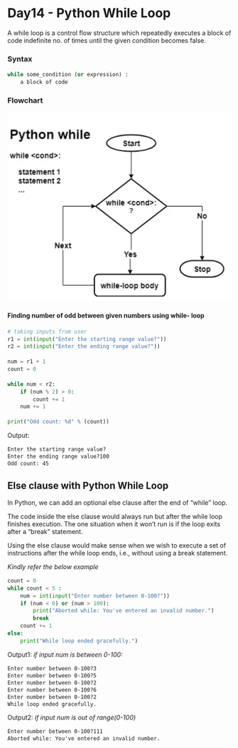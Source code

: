 
# Day14 - Python While Loop

A while loop is a control flow structure which repeatedly executes a block of code indefinite no. of times until the given condition becomes false. 

### Syntax 
```python
while some_condition (or expression) :
    a block of code
```
### Flowchart
![](flowchart_while_loop.png)

#### Finding number of odd between given numbers using while- loop
```python
# taking inputs from user
r1 = int(input("Enter the starting range value?"))
r2 = int(input("Enter the ending range value?"))

num = r1 + 1
count = 0

while num < r2:
    if (num % 2) > 0:
        count += 1
    num += 1

print("Odd count: %d" % (count))
```
Output:
```
Enter the starting range value?
Enter the ending range value?100
Odd count: 45
```

## Else clause with Python While Loop
In Python, we can add an optional else clause after the end of “while” loop.

The code inside the else clause would always run but after the while loop finishes execution. The one situation when it won’t run is if the loop exits after a “break” statement.

Using the else clause would make sense when we wish to execute a set of instructions after the while loop ends, i.e., without using a break statement.     


*Kindly refer the below example*
```python
count = 0
while count < 5 :
    num = int(input("Enter number between 0-100?"))
    if (num < 0) or (num > 100):
        print("Aborted while: You've entered an invalid number.")
        break
    count += 1
else:
    print("While loop ended gracefully.")
```
Output1: *if input num is between 0-100:*
```
Enter number between 0-100?3
Enter number between 0-100?5
Enter number between 0-100?2 
Enter number between 0-100?6
Enter number between 0-100?2
While loop ended gracefully.
```
Output2: *if input num is out of range(0-100)*
```
Enter number between 0-100?111
Aborted while: You've entered an invalid number.
```

